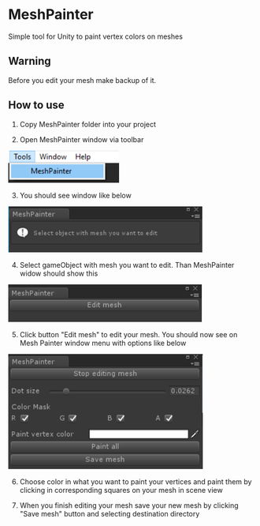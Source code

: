 # MeshPainter
Simple tool for Unity to paint vertex colors on meshes

## Warning

Before you edit your mesh make backup of it.

## How to use

1. Copy MeshPainter folder into your project

2. Open MeshPainter window via toolbar

![alt text](https://github.com/ShadedTechnology/MeshPainter/blob/master/ReadMeResources/meshPainterToolbar.png)

3. You should see window like below

![alt text](https://github.com/ShadedTechnology/MeshPainter/blob/master/ReadMeResources/meshPainterNotSelected.PNG)

4. Select gameObject with mesh you want to edit. Than MeshPainter widow should show this

![alt text](https://github.com/ShadedTechnology/MeshPainter/blob/master/ReadMeResources/meshPainterEnableEdit.PNG)

5. Click button "Edit mesh" to edit your mesh. You should now see on Mesh Painter window menu with options like below

![alt text](https://github.com/ShadedTechnology/MeshPainter/blob/master/ReadMeResources/meshPainterEditingMesh.PNG)

6. Choose color in what you want to paint your vertices and paint them by clicking in corresponding squares on your mesh in scene view

7. When you finish editing your mesh save your new mesh by clicking "Save mesh" button and selecting destination directory
